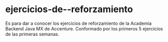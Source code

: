 # ejercicios-de--reforzamiento
Es para dar a conocer los ejercicios de reforzamiento de la Academia Backend Java MX de Accenture. Conformado por los primeros 5 ejercicios de las primeras semanas.
